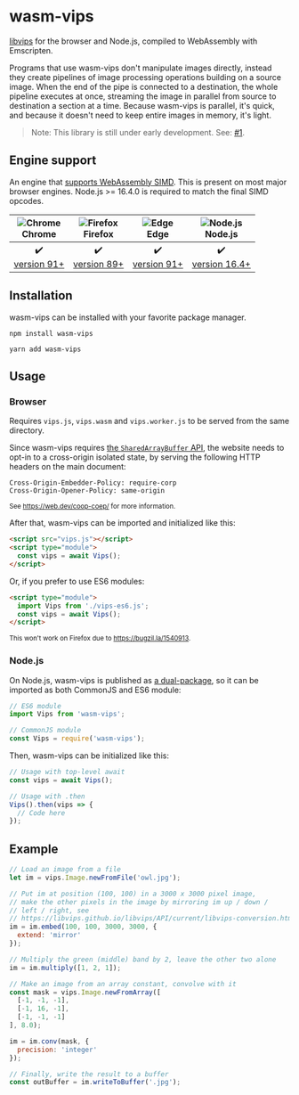 # wasm-vips

[libvips](https://libvips.github.io/libvips) for the browser and Node.js,
compiled to WebAssembly with Emscripten.

Programs that use wasm-vips don't manipulate images directly, instead
they create pipelines of image processing operations building on a source
image. When the end of the pipe is connected to a destination, the whole
pipeline executes at once, streaming the image in parallel from source to
destination a section at a time. Because wasm-vips is parallel, it's quick,
and because it doesn't need to keep entire images in memory, it's light.

> Note: This library is still under early development. See: [#1](https://github.com/kleisauke/wasm-vips/issues/1).

## Engine support

An engine that [supports WebAssembly SIMD](https://webassembly.org/roadmap/).
This is present on most major browser engines. Node.js >= 16.4.0 is required
to match the final SIMD opcodes.

| ![Chrome](https://raw.githubusercontent.com/alrra/browser-logos/main/src/chrome/chrome_32x32.png)<br>Chrome | ![Firefox](https://raw.githubusercontent.com/alrra/browser-logos/main/src/firefox/firefox_32x32.png)<br>Firefox | ![Edge](https://raw.githubusercontent.com/alrra/browser-logos/main/src/edge/edge_32x32.png)<br>Edge | ![Node.js](https://raw.githubusercontent.com/nodejs/nodejs.org/master/static/images/favicons/favicon-32x32.png)<br>Node.js |
|:---:|:---:|:---:|:---:|
| :heavy_check_mark:<br>[version 91+](https://www.chromestatus.com/feature/6533147810332672) | :heavy_check_mark:<br>[version 89+](https://bugzilla.mozilla.org/show_bug.cgi?id=1695585) | :heavy_check_mark:<br>[version 91+](https://www.chromestatus.com/feature/6533147810332672) | :heavy_check_mark:<br>[version 16.4+](https://github.com/nodejs/node/pull/38273) |

## Installation

wasm-vips can be installed with your favorite package manager.

```shell
npm install wasm-vips
```

```shell
yarn add wasm-vips
```

## Usage

### Browser

Requires `vips.js`, `vips.wasm` and `vips.worker.js` to be served from
the same directory.

Since wasm-vips requires [the `SharedArrayBuffer` API](
https://caniuse.com/sharedarraybuffer), the website needs to opt-in to
a cross-origin isolated state, by serving the following HTTP headers on
the main document:

```http
Cross-Origin-Embedder-Policy: require-corp
Cross-Origin-Opener-Policy: same-origin
```
<sup>See <https://web.dev/coop-coep/> for more information.</sup>

After that, wasm-vips can be imported and initialized like this:

```html
<script src="vips.js"></script>
<script type="module">
  const vips = await Vips();
</script>
```

Or, if you prefer to use ES6 modules:

```html
<script type="module">
  import Vips from './vips-es6.js';
  const vips = await Vips();
</script>
```
<sup>This won't work on Firefox due to <https://bugzil.la/1540913>.</sup>

### Node.js

On Node.js, wasm-vips is published as [a dual-package](
https://nodejs.org/api/packages.html#packages_conditional_exports), so it
can be imported as both CommonJS and ES6 module:

```js
// ES6 module
import Vips from 'wasm-vips';

// CommonJS module
const Vips = require('wasm-vips');
```

Then, wasm-vips can be initialized like this:

```js
// Usage with top-level await
const vips = await Vips();

// Usage with .then
Vips().then(vips => {
  // Code here
});
```

## Example

```js
// Load an image from a file
let im = vips.Image.newFromFile('owl.jpg');

// Put im at position (100, 100) in a 3000 x 3000 pixel image,
// make the other pixels in the image by mirroring im up / down /
// left / right, see
// https://libvips.github.io/libvips/API/current/libvips-conversion.html#vips-embed
im = im.embed(100, 100, 3000, 3000, {
  extend: 'mirror'
});

// Multiply the green (middle) band by 2, leave the other two alone
im = im.multiply([1, 2, 1]);

// Make an image from an array constant, convolve with it
const mask = vips.Image.newFromArray([
  [-1, -1, -1],
  [-1, 16, -1],
  [-1, -1, -1]
], 8.0);

im = im.conv(mask, {
  precision: 'integer'
});

// Finally, write the result to a buffer
const outBuffer = im.writeToBuffer('.jpg');
```
